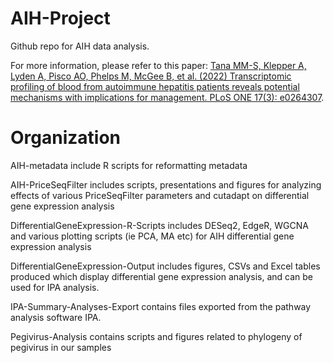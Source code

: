 # AIH-Project
Github repo for AIH data analysis.

For more information, please refer to this paper:
[Tana MM-S, Klepper A, Lyden A, Pisco AO, Phelps M, McGee B, et al. (2022) Transcriptomic profiling of blood from autoimmune hepatitis patients reveals potential mechanisms with implications for management. PLoS ONE 17(3): e0264307](https://doi.org/10.1371/journal.pone.0264307).

# Organization
AIH-metadata include R scripts for reformatting metadata

AIH-PriceSeqFilter includes scripts, presentations and figures for analyzing effects of various PriceSeqFilter parameters and cutadapt on differential gene expression analysis

DifferentialGeneExpression-R-Scripts includes DESeq2, EdgeR, WGCNA and various plotting scripts (ie PCA, MA etc) for AIH differential gene expression analysis

DifferentialGeneExpression-Output includes figures, CSVs and Excel tables produced which display differential gene expression analysis, and can be used for IPA analysis.

IPA-Summary-Analyses-Export contains files exported from the pathway analysis software IPA.

Pegivirus-Analysis contains scripts and figures related to phylogeny of pegivirus in our samples
